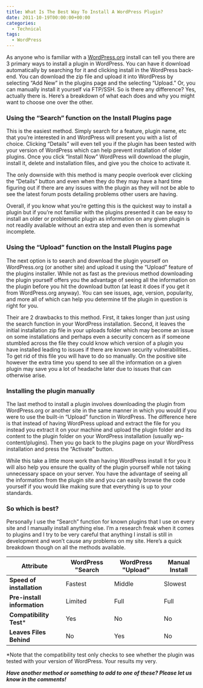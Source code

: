 ```yaml
---
title: What Is The Best Way To Install A WordPress Plugin?
date: 2011-10-19T00:00:00+00:00
categories:
  - Technical
tags:
  - WordPress
---
```


As anyone who is familiar with a [WordPress.org](http://wordpress.org "WordPress.org") install can tell you there are 3 primary ways to install a plugin in WordPress. You can have it download automatically by searching for it and clicking install in the WordPress back-end. You can download the zip file and upload it into WordPress by selecting “Add New” in the plugins page and the selecting “Upload.” Or, you can manually install it yourself via FTP/SSH. So is there any difference? Yes, actually there is. Here’s a breakdown of what each does and why you might want to choose one over the other.

### Using the “Search” function on the Install Plugins page

This is the easiest method. Simply search for a feature, plugin name, etc that you’re interested in and WordPress will present you with a list of choice. Clicking “Details” will even tell you if the plugin has been tested with your version of WordPress which can help prevent installation of older plugins. Once you click “Install Now” WordPress will download the plugin, install it, delete and installation files, and give you the choice to activate it.

The only downside with this method is many people overlook ever clicking the “Details” button and even when they do they may have a hard time figuring out if there are any issues with the plugin as they will not be able to see the latest forum posts detailing problems other users are having.

Overall, if you know what you’re getting this is the quickest way to install a plugin but if you’re not familiar with the plugins presented it can be easy to install an older or problematic plugin as information on any given plugin is not readily available without an extra step and even then is somewhat incomplete.

### Using the “Upload” function on the Install Plugins page

The next option is to search and download the plugin yourself on WordPress.org (or another site) and upload it using the “Upload” feature of the plugins installer. While not as fast as the previous method downloading the plugin yourself offers you the advantage of seeing all the information on the plugin before you hit the download button (at least it does if you get it from WordPress.org anyway). You can see issues, age, version, popularity, and more all of which can help you determine tif the plugin in question is right for you.

Their are 2 drawbacks to this method. First, it takes longer than just using the search function in your WordPress installation. Second, it leaves the initial installation zip file in your uploads folder which may become an issue on some installations and perhaps even a security concern as if someone stumbled across the file they could know which version of a plugin you have installed leading to issues if there are known security vulnerabilities.. To get rid of this file you will have to do so manually. On the positive site however the extra time you spend to see all the information on a given plugin may save you a lot of headache later due to issues that can otherwise arise.

### Installing the plugin manually

The last method to install a plugin involves downloading the plugin from WordPress.org or another site in the same manner in which you would if you were to use the built-in “Upload” function in WordPress. The difference here is that instead of having WordPress upload and extract the file for you instead you extract it on your machine and upload the plugin folder and its content to the plugin folder on your WordPress installation (usually wp-content/plugins). Then you go back to the plugins page on your WordPress installation and press the “Activate” button.

While this take a little more work than having WordPress install it for you it will also help you ensure the quality of the plugin yourself while not taking unnecessary space on your server. You have the advantage of seeing all the information from the plugin site and you can easily browse the code yourself if you would like making sure that everything is up to your standards.

### So which is best?

Personally I use the “Search” function for known plugins that I use on every site and I manually install anything else. I’m a research freak when it comes to plugins and I try to be very careful that anything I install is still in development and won’t cause any problems on my site. Here’s a quick breakdown though on all the methods available.

| Attribute                   | **WordPress "Search** | **WordPress "Upload"** | **Manual Install** |
| --------------------------- | --------------------------- | ---------------------------------- | ------------------ |
| **Speed of installation**   | Fastest                     | Middle                             | Slowest            |
| **Pre-install information** | Limited                     | Full                               | Full               |
| **Compatibility Test***     | Yes                         | No                                 | No                 |
| **Leaves Files Behind**     | No                          | Yes                                | No                 |

*Note that the compatibility test only checks to see whether the plugin was tested with your version of WordPress. Your results my very.

_**Have another method or something to add to one of these? Please let us know in the comments!**_
